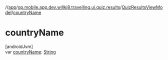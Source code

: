 //[app](../../../index.md)/[op.mobile.app.dev.willkj8.travelling.ui.quiz.results](../index.md)/[QuizResultsViewModel](index.md)/[countryName](country-name.md)

# countryName

[androidJvm]\
var [countryName](country-name.md): [String](https://kotlinlang.org/api/latest/jvm/stdlib/kotlin/-string/index.html)
